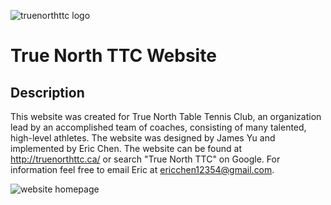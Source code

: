 ![truenorthttc logo](https://github.com/Eircc/pingpong-repo/blob/main/images/logos/rectangle%20red%20logo.jpg)
# True North TTC Website 

## Description

This website was created for True North Table Tennis Club, an organization lead by an accomplished team of coaches, consisting of many talented, high-level athletes. The website was designed by James Yu and implemented by Eric Chen. The website can be found at http://truenorthttc.ca/ or search "True North TTC" on Google. For information feel free to email Eric at ericchen12354@gmail.com.

![website homepage](https://github.com/Eircc/pingpong-repo/blob/main/images/home.PNG)
